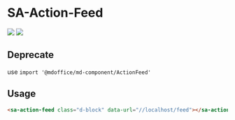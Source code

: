 # SA-Action-Feed

![](https://img.shields.io/github/languages/code-size/kelatev/SA-Action-Feed.svg?style=flat)
![](https://img.shields.io/github/license/kelatev/SA-Action-Feed.svg?style=flat)

Deprecate
-----
use `import '@mdoffice/md-component/ActionFeed'`

Usage
-----
```html
<sa-action-feed class="d-block" data-url="//localhost/feed"></sa-action-feed>
```
